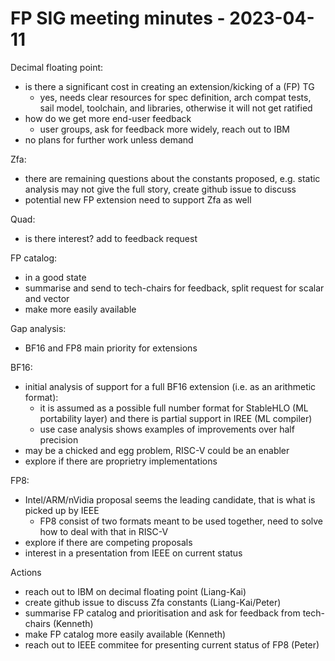 # FP SIG meeting minutes - 2023-04-11

Decimal floating point:
- is there a significant cost in creating an extension/kicking of a (FP) TG
    - yes, needs clear resources for spec definition, arch compat tests, sail model, toolchain, and libraries, otherwise it will not get ratified
- how do we get more end-user feedback
    - user groups, ask for feedback more widely, reach out to IBM
- no plans for further work unless demand

Zfa:
- there are remaining questions about the constants proposed, e.g. static analysis may not give the full story, create github issue to discuss
- potential new FP extension need to support Zfa as well

Quad:
- is there interest? add to feedback request

FP catalog:
- in a good state
- summarise and send to tech-chairs for feedback, split request for scalar and vector
- make more easily available

Gap analysis:
- BF16 and FP8 main priority for extensions

BF16:
- initial analysis of support for a full BF16 extension (i.e. as an arithmetic format):
    - it is assumed as a possible full number format for StableHLO (ML portability layer) and there is partial support in IREE (ML compiler)
    - use case analysis shows examples of improvements over half precision
- may be a chicked and egg problem, RISC-V could be an enabler
- explore if there are proprietry implementations

FP8:
- Intel/ARM/nVidia proposal seems the leading candidate, that is what is picked up by IEEE
    - FP8 consist of two formats meant to be used together, need to solve how to deal with that in RISC-V
- explore if there are competing proposals
- interest in a presentation from IEEE on current status

Actions
- reach out to IBM on decimal floating point (Liang-Kai)
- create github issue to discuss Zfa constants (Liang-Kai/Peter)
- summarise FP catalog and prioritisation and ask for feedback from tech-chairs (Kenneth)
- make FP catalog more easily available (Kenneth)
- reach out to IEEE commitee for presenting current status of FP8 (Peter)
